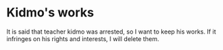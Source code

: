 # Kidmo's works

It is said that teacher kidmo was arrested, so I want to keep his works. If it infringes on his rights and interests, I will delete them.